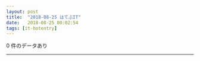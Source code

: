 ```yaml
---
layout: post
title:  "2018-08-25 はてぶIT"
date:   2018-08-25 00:02:54
tags: [it-hotentry]
---
```

0 件のデータあり

<hr>
